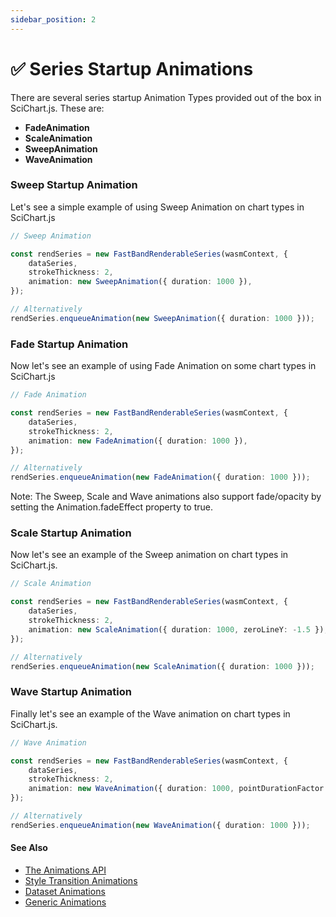 ```yaml
---
sidebar_position: 2
---
```


# ✅ Series Startup Animations

There are several series startup Animation Types provided out of the box in SciChart.js. These are:

*   **FadeAnimation**
*   **ScaleAnimation**
*   **SweepAnimation**
*   **WaveAnimation**

### Sweep Startup Animation

Let's see a simple example of using Sweep Animation on chart types in SciChart.js

```ts
// Sweep Animation    

const rendSeries = new FastBandRenderableSeries(wasmContext, {
    dataSeries,
    strokeThickness: 2,
    animation: new SweepAnimation({ duration: 1000 }),
});

// Alternatively
rendSeries.enqueueAnimation(new SweepAnimation({ duration: 1000 }));
```

<CenteredImageWrapper
    src="/images/SweepAnimationBandSeries.gif"
/>

### Fade Startup Animation

Now let's see an example of using Fade Animation on some chart types in SciChart.js

```ts
// Fade Animation

const rendSeries = new FastBandRenderableSeries(wasmContext, {
    dataSeries,
    strokeThickness: 2,
    animation: new FadeAnimation({ duration: 1000 }),
});

// Alternatively
rendSeries.enqueueAnimation(new FadeAnimation({ duration: 1000 }));
```

<CenteredImageWrapper
    src="/images/FadeAnimation_RenderableSeries.gif"
/>

Note: The Sweep, Scale and Wave animations also support fade/opacity by setting the Animation.fadeEffect property to true.

### Scale Startup Animation

Now let's see an example of the Sweep animation on chart types in SciChart.js.

```ts
// Scale Animation

const rendSeries = new FastBandRenderableSeries(wasmContext, {
    dataSeries,
    strokeThickness: 2,
    animation: new ScaleAnimation({ duration: 1000, zeroLineY: -1.5 }),
});

// Alternatively
rendSeries.enqueueAnimation(new ScaleAnimation({ duration: 1000 }));
```

<CenteredImageWrapper
    src="/images/ScaleAnimation_RenderableSeries.gif"
/>

### Wave Startup Animation

Finally let's see an example of the Wave animation on chart types in SciChart.js.

```ts
// Wave Animation

const rendSeries = new FastBandRenderableSeries(wasmContext, {
    dataSeries,
    strokeThickness: 2,
    animation: new WaveAnimation({ duration: 1000, pointDurationFactor: 0.5, zeroLineY: -1.5 }),
});

// Alternatively
rendSeries.enqueueAnimation(new WaveAnimation({ duration: 1000 }));
```

<CenteredImageWrapper
    src="/images/WaveAnimation_RenderableSeries.gif"
/>

#### See Also
* [The Animations API](/docs/2d-charts/animations-api/animations-api-overview/index.md)
* [Style Transition Animations](/docs/2d-charts/animations-api/style-transition-animations/index.md)
* [Dataset Animations](/docs/2d-charts/animations-api/dataset-animations/index.md)
* [Generic Animations](/docs/2d-charts/animations-api/generic-animations/index.md)